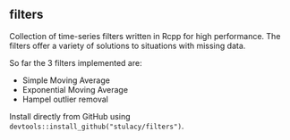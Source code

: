 ## filters

Collection of time-series filters written in Rcpp for high performance.
The filters offer a variety of solutions to situations with missing data.

So far the 3 filters implemented are:

  - Simple Moving Average
  - Exponential Moving Average
  - Hampel outlier removal

Install directly from GitHub using `devtools::install_github("stulacy/filters")`.